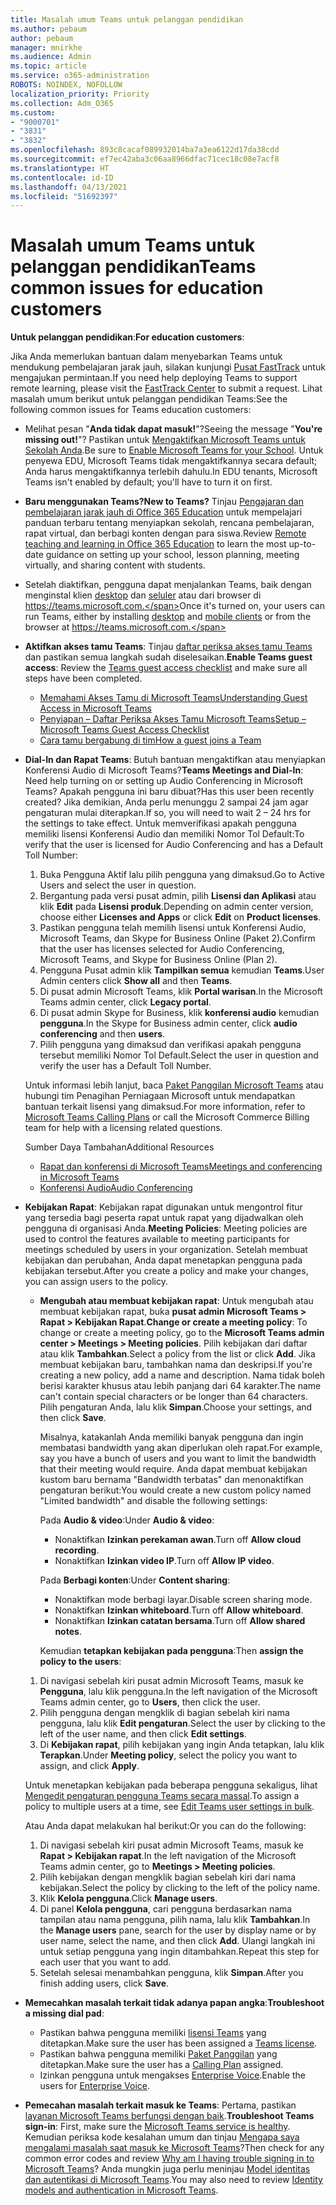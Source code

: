 ```yaml
---
title: Masalah umum Teams untuk pelanggan pendidikan
ms.author: pebaum
author: pebaum
manager: mnirkhe
ms.audience: Admin
ms.topic: article
ms.service: o365-administration
ROBOTS: NOINDEX, NOFOLLOW
localization_priority: Priority
ms.collection: Adm_O365
ms.custom:
- "9000701"
- "3831"
- "3832"
ms.openlocfilehash: 893c8cacaf089932014ba7a3ea6122d17da38cdd
ms.sourcegitcommit: ef7ec42aba3c06aa8966dfac71cec18c08e7acf8
ms.translationtype: HT
ms.contentlocale: id-ID
ms.lasthandoff: 04/13/2021
ms.locfileid: "51692397"
---
```

# <a name="teams-common-issues-for-education-customers"></a><span data-ttu-id="ebe7f-102">Masalah umum Teams untuk pelanggan pendidikan</span><span class="sxs-lookup"><span data-stu-id="ebe7f-102">Teams common issues for education customers</span></span>

<span data-ttu-id="ebe7f-103">**Untuk pelanggan pendidikan**:</span><span class="sxs-lookup"><span data-stu-id="ebe7f-103">**For education customers**:</span></span>

<span data-ttu-id="ebe7f-104">Jika Anda memerlukan bantuan dalam menyebarkan Teams untuk mendukung pembelajaran jarak jauh, silakan kunjungi [Pusat FastTrack](https://www.microsoft.com/fasttrack) untuk mengajukan permintaan.</span><span class="sxs-lookup"><span data-stu-id="ebe7f-104">If you need help deploying Teams to support remote learning, please visit the [FastTrack Center](https://www.microsoft.com/fasttrack) to submit a request.</span></span> <span data-ttu-id="ebe7f-105">Lihat masalah umum berikut untuk pelanggan pendidikan Teams:</span><span class="sxs-lookup"><span data-stu-id="ebe7f-105">See the following common issues for Teams education customers:</span></span>

- <span data-ttu-id="ebe7f-106">Melihat pesan "**Anda tidak dapat masuk!**"?</span><span class="sxs-lookup"><span data-stu-id="ebe7f-106">Seeing the message "**You're missing out!**"?</span></span> <span data-ttu-id="ebe7f-107">Pastikan untuk [Mengaktifkan Microsoft Teams untuk Sekolah Anda](https://docs.microsoft.com/microsoft-365/education/intune-edu-trial/enable-microsoft-teams).</span><span class="sxs-lookup"><span data-stu-id="ebe7f-107">Be sure to [Enable Microsoft Teams for your School](https://docs.microsoft.com/microsoft-365/education/intune-edu-trial/enable-microsoft-teams).</span></span> <span data-ttu-id="ebe7f-108">Untuk penyewa EDU, Microsoft Teams tidak mengaktifkannya secara default; Anda harus mengaktifkannya terlebih dahulu.</span><span class="sxs-lookup"><span data-stu-id="ebe7f-108">In EDU tenants, Microsoft Teams isn't enabled by default; you'll have to turn it on first.</span></span>

- <span data-ttu-id="ebe7f-109">**Baru menggunakan Teams?**</span><span class="sxs-lookup"><span data-stu-id="ebe7f-109">**New to Teams?**</span></span> <span data-ttu-id="ebe7f-110">Tinjau [Pengajaran dan pembelajaran jarak jauh di Office 365 Education](https://support.office.com/article/remote-teaching-and-learning-in-office-365-education-f651ccae-7b65-478b-8366-51bb884025c4) untuk mempelajari panduan terbaru tentang menyiapkan sekolah, rencana pembelajaran, rapat virtual, dan berbagi konten dengan para siswa.</span><span class="sxs-lookup"><span data-stu-id="ebe7f-110">Review [Remote teaching and learning in Office 365 Education](https://support.office.com/article/remote-teaching-and-learning-in-office-365-education-f651ccae-7b65-478b-8366-51bb884025c4) to learn the most up-to-date guidance on setting up your school, lesson planning, meeting virtually, and sharing content with students.</span></span>

- <span data-ttu-id="ebe7f-111">Setelah diaktifkan, pengguna dapat menjalankan Teams, baik dengan menginstal klien [desktop](https://docs.microsoft.com/MicrosoftTeams/get-clients#desktop-client) dan [seluler](https://docs.microsoft.com/MicrosoftTeams/get-clients#mobile-clients) atau dari browser di https://teams.microsoft.com.</span><span class="sxs-lookup"><span data-stu-id="ebe7f-111">Once it's turned on, your users can run Teams, either by installing [desktop](https://docs.microsoft.com/MicrosoftTeams/get-clients#desktop-client) and [mobile clients](https://docs.microsoft.com/MicrosoftTeams/get-clients#mobile-clients) or from the browser at https://teams.microsoft.com.</span></span>

- <span data-ttu-id="ebe7f-112">**Aktifkan akses tamu Teams**: Tinjau [daftar periksa akses tamu Teams](https://docs.microsoft.com/microsoftteams/guest-access-checklist) dan pastikan semua langkah sudah diselesaikan.</span><span class="sxs-lookup"><span data-stu-id="ebe7f-112">**Enable Teams guest access**: Review the [Teams guest access checklist](https://docs.microsoft.com/microsoftteams/guest-access-checklist) and make sure all steps have been completed.</span></span>
    - [<span data-ttu-id="ebe7f-113">Memahami Akses Tamu di Microsoft Teams</span><span class="sxs-lookup"><span data-stu-id="ebe7f-113">Understanding Guest Access in Microsoft Teams</span></span>](https://docs.microsoft.com/microsoftteams/guest-access)
    - [<span data-ttu-id="ebe7f-114">Penyiapan – Daftar Periksa Akses Tamu Microsoft Teams</span><span class="sxs-lookup"><span data-stu-id="ebe7f-114">Setup – Microsoft Teams Guest Access Checklist</span></span>](https://docs.microsoft.com/microsoftteams/guest-access-checklist)
    - [<span data-ttu-id="ebe7f-115">Cara tamu bergabung di tim</span><span class="sxs-lookup"><span data-stu-id="ebe7f-115">How a guest joins a Team</span></span>](https://docs.microsoft.com/microsoftteams/guest-joins)

- <span data-ttu-id="ebe7f-116">**Dial-In dan Rapat Teams**: Butuh bantuan mengaktifkan atau menyiapkan Konferensi Audio di Microsoft Teams?</span><span class="sxs-lookup"><span data-stu-id="ebe7f-116">**Teams Meetings and Dial-In**: Need help turning on or setting up Audio Conferencing in Microsoft Teams?</span></span> <span data-ttu-id="ebe7f-117">Apakah pengguna ini baru dibuat?</span><span class="sxs-lookup"><span data-stu-id="ebe7f-117">Has this user been recently created?</span></span> <span data-ttu-id="ebe7f-118">Jika demikian, Anda perlu menunggu 2 sampai 24 jam agar pengaturan mulai diterapkan.</span><span class="sxs-lookup"><span data-stu-id="ebe7f-118">If so, you will need to wait 2 – 24 hrs for the settings to take effect.</span></span> <span data-ttu-id="ebe7f-119">Untuk memverifikasi apakah pengguna memiliki lisensi Konferensi Audio dan memiliki Nomor Tol Default:</span><span class="sxs-lookup"><span data-stu-id="ebe7f-119">To verify that the user is licensed for Audio Conferencing and has a Default Toll Number:</span></span>
    1. <span data-ttu-id="ebe7f-120">Buka Pengguna Aktif lalu pilih pengguna yang dimaksud.</span><span class="sxs-lookup"><span data-stu-id="ebe7f-120">Go to Active Users and select the user in question.</span></span>
    2. <span data-ttu-id="ebe7f-121">Bergantung pada versi pusat admin, pilih **Lisensi dan Aplikasi** atau klik **Edit** pada **Lisensi produk**.</span><span class="sxs-lookup"><span data-stu-id="ebe7f-121">Depending on admin center version, choose either **Licenses and Apps** or click **Edit** on **Product licenses**.</span></span>
    3. <span data-ttu-id="ebe7f-122">Pastikan pengguna telah memilih lisensi untuk Konferensi Audio, Microsoft Teams, dan Skype for Business Online (Paket 2).</span><span class="sxs-lookup"><span data-stu-id="ebe7f-122">Confirm that the user has licenses selected for Audio Conferencing, Microsoft Teams, and Skype for Business Online (Plan 2).</span></span>
    4. <span data-ttu-id="ebe7f-123">Pengguna Pusat admin klik **Tampilkan semua** kemudian **Teams**.</span><span class="sxs-lookup"><span data-stu-id="ebe7f-123">User Admin centers click **Show all** and then **Teams**.</span></span>
    5. <span data-ttu-id="ebe7f-124">Di pusat admin Microsoft Teams, klik **Portal warisan**.</span><span class="sxs-lookup"><span data-stu-id="ebe7f-124">In the Microsoft Teams admin center, click **Legacy portal**.</span></span>
    6. <span data-ttu-id="ebe7f-125">Di pusat admin Skype for Business, klik **konferensi audio** kemudian **pengguna**.</span><span class="sxs-lookup"><span data-stu-id="ebe7f-125">In the Skype for Business admin center, click **audio conferencing** and then **users**.</span></span>
    7. <span data-ttu-id="ebe7f-126">Pilih pengguna yang dimaksud dan verifikasi apakah pengguna tersebut memiliki Nomor Tol Default.</span><span class="sxs-lookup"><span data-stu-id="ebe7f-126">Select the user in question and verify the user has a Default Toll Number.</span></span>

    <span data-ttu-id="ebe7f-127">Untuk informasi lebih lanjut, baca [Paket Panggilan Microsoft Teams](https://docs.microsoft.com/microsoftteams/calling-plans-for-office-365) atau hubungi tim Penagihan Perniagaan Microsoft untuk mendapatkan bantuan terkait lisensi yang dimaksud.</span><span class="sxs-lookup"><span data-stu-id="ebe7f-127">For more information, refer to [Microsoft Teams Calling Plans](https://docs.microsoft.com/microsoftteams/calling-plans-for-office-365) or call the Microsoft Commerce Billing team for help with a licensing related questions.</span></span>

    <span data-ttu-id="ebe7f-128">Sumber Daya Tambahan</span><span class="sxs-lookup"><span data-stu-id="ebe7f-128">Additional Resources</span></span>

    - [<span data-ttu-id="ebe7f-129">Rapat dan konferensi di Microsoft Teams</span><span class="sxs-lookup"><span data-stu-id="ebe7f-129">Meetings and conferencing in Microsoft Teams</span></span>](https://docs.microsoft.com/microsoftteams/deploy-meetings-microsoft-teams-landing-page)
    - [<span data-ttu-id="ebe7f-130">Konferensi Audio</span><span class="sxs-lookup"><span data-stu-id="ebe7f-130">Audio Conferencing</span></span>](https://docs.microsoft.com/microsoftteams/audio-conferencing-in-office-365)

- <span data-ttu-id="ebe7f-131">**Kebijakan Rapat**: Kebijakan rapat digunakan untuk mengontrol fitur yang tersedia bagi peserta rapat untuk rapat yang dijadwalkan oleh pengguna di organisasi Anda.</span><span class="sxs-lookup"><span data-stu-id="ebe7f-131">**Meeting Policies**: Meeting policies are used to control the features available to meeting participants for meetings scheduled by users in your organization.</span></span> <span data-ttu-id="ebe7f-132">Setelah membuat kebijakan dan perubahan, Anda dapat menetapkan pengguna pada kebijakan tersebut.</span><span class="sxs-lookup"><span data-stu-id="ebe7f-132">After you create a policy and make your changes, you can assign users to the policy.</span></span>

    - <span data-ttu-id="ebe7f-133">**Mengubah atau membuat kebijakan rapat**: Untuk mengubah atau membuat kebijakan rapat, buka **pusat admin Microsoft Teams > Rapat > Kebijakan Rapat**.</span><span class="sxs-lookup"><span data-stu-id="ebe7f-133">**Change or create a meeting policy**: To change or create a meeting policy, go to the **Microsoft Teams admin center > Meetings > Meeting policies**.</span></span> <span data-ttu-id="ebe7f-134">Pilih kebijakan dari daftar atau klik **Tambahkan**.</span><span class="sxs-lookup"><span data-stu-id="ebe7f-134">Select a policy from the list or click **Add**.</span></span> <span data-ttu-id="ebe7f-135">Jika membuat kebijakan baru, tambahkan nama dan deskripsi.</span><span class="sxs-lookup"><span data-stu-id="ebe7f-135">If you're creating a new policy, add a name and description.</span></span> <span data-ttu-id="ebe7f-136">Nama tidak boleh berisi karakter khusus atau lebih panjang dari 64 karakter.</span><span class="sxs-lookup"><span data-stu-id="ebe7f-136">The name can't contain special characters or be longer than 64 characters.</span></span> <span data-ttu-id="ebe7f-137">Pilih pengaturan Anda, lalu klik **Simpan**.</span><span class="sxs-lookup"><span data-stu-id="ebe7f-137">Choose your settings, and then click **Save**.</span></span> 
    
        <span data-ttu-id="ebe7f-138">Misalnya, katakanlah Anda memiliki banyak pengguna dan ingin membatasi bandwidth yang akan diperlukan oleh rapat.</span><span class="sxs-lookup"><span data-stu-id="ebe7f-138">For example, say you have a bunch of users and you want to limit the bandwidth that their meeting would require.</span></span> <span data-ttu-id="ebe7f-139">Anda dapat membuat kebijakan kustom baru bernama "Bandwidth terbatas" dan menonaktifkan pengaturan berikut:</span><span class="sxs-lookup"><span data-stu-id="ebe7f-139">You would create a new custom policy named "Limited bandwidth" and disable the following settings:</span></span>

        <span data-ttu-id="ebe7f-140">Pada **Audio & video**:</span><span class="sxs-lookup"><span data-stu-id="ebe7f-140">Under **Audio & video**:</span></span>
        - <span data-ttu-id="ebe7f-141">Nonaktifkan **Izinkan perekaman awan**.</span><span class="sxs-lookup"><span data-stu-id="ebe7f-141">Turn off **Allow cloud recording**.</span></span>
        - <span data-ttu-id="ebe7f-142">Nonaktifkan **Izinkan video IP**.</span><span class="sxs-lookup"><span data-stu-id="ebe7f-142">Turn off **Allow IP video**.</span></span>

        <span data-ttu-id="ebe7f-143">Pada **Berbagi konten**:</span><span class="sxs-lookup"><span data-stu-id="ebe7f-143">Under **Content sharing**:</span></span>

        - <span data-ttu-id="ebe7f-144">Nonaktifkan mode berbagi layar.</span><span class="sxs-lookup"><span data-stu-id="ebe7f-144">Disable screen sharing mode.</span></span>
        - <span data-ttu-id="ebe7f-145">Nonaktifkan **Izinkan whiteboard**.</span><span class="sxs-lookup"><span data-stu-id="ebe7f-145">Turn off **Allow whiteboard**.</span></span>
        - <span data-ttu-id="ebe7f-146">Nonaktifkan **Izinkan catatan bersama**.</span><span class="sxs-lookup"><span data-stu-id="ebe7f-146">Turn off **Allow shared notes**.</span></span>

        <span data-ttu-id="ebe7f-147">Kemudian **tetapkan kebijakan pada pengguna**:</span><span class="sxs-lookup"><span data-stu-id="ebe7f-147">Then **assign the policy to the users**:</span></span>

    1. <span data-ttu-id="ebe7f-148">Di navigasi sebelah kiri pusat admin Microsoft Teams, masuk ke **Pengguna**, lalu klik pengguna.</span><span class="sxs-lookup"><span data-stu-id="ebe7f-148">In the left navigation of the Microsoft Teams admin center, go to **Users**, then click the user.</span></span>
    2. <span data-ttu-id="ebe7f-149">Pilih pengguna dengan mengklik di bagian sebelah kiri nama pengguna, lalu klik **Edit pengaturan**.</span><span class="sxs-lookup"><span data-stu-id="ebe7f-149">Select the user by clicking to the left of the user name, and then click **Edit settings**.</span></span>
    3. <span data-ttu-id="ebe7f-150">Di **Kebijakan rapat**, pilih kebijakan yang ingin Anda tetapkan, lalu klik **Terapkan**.</span><span class="sxs-lookup"><span data-stu-id="ebe7f-150">Under **Meeting policy**, select the policy you want to assign, and click **Apply**.</span></span>

    <span data-ttu-id="ebe7f-151">Untuk menetapkan kebijakan pada beberapa pengguna sekaligus, lihat [Mengedit pengaturan pengguna Teams secara massal](https://docs.microsoft.com/microsoftteams/edit-user-settings-in-bulk).</span><span class="sxs-lookup"><span data-stu-id="ebe7f-151">To assign a policy to multiple users at a time, see [Edit Teams user settings in bulk](https://docs.microsoft.com/microsoftteams/edit-user-settings-in-bulk).</span></span>

    <span data-ttu-id="ebe7f-152">Atau Anda dapat melakukan hal berikut:</span><span class="sxs-lookup"><span data-stu-id="ebe7f-152">Or you can do the following:</span></span>
    1. <span data-ttu-id="ebe7f-153">Di navigasi sebelah kiri pusat admin Microsoft Teams, masuk ke **Rapat > Kebijakan rapat**.</span><span class="sxs-lookup"><span data-stu-id="ebe7f-153">In the left navigation of the Microsoft Teams admin center, go to **Meetings > Meeting policies**.</span></span>
    2. <span data-ttu-id="ebe7f-154">Pilih kebijakan dengan mengklik bagian sebelah kiri dari nama kebijakan.</span><span class="sxs-lookup"><span data-stu-id="ebe7f-154">Select the policy by clicking to the left of the policy name.</span></span>
    3. <span data-ttu-id="ebe7f-155">Klik **Kelola pengguna**.</span><span class="sxs-lookup"><span data-stu-id="ebe7f-155">Click **Manage users**.</span></span>
    4. <span data-ttu-id="ebe7f-156">Di panel **Kelola pengguna**, cari pengguna berdasarkan nama tampilan atau nama pengguna, pilih nama, lalu klik **Tambahkan**.</span><span class="sxs-lookup"><span data-stu-id="ebe7f-156">In the **Manage users** pane, search for the user by display name or by user name, select the name, and then click **Add**.</span></span> <span data-ttu-id="ebe7f-157">Ulangi langkah ini untuk setiap pengguna yang ingin ditambahkan.</span><span class="sxs-lookup"><span data-stu-id="ebe7f-157">Repeat this step for each user that you want to add.</span></span>
    5. <span data-ttu-id="ebe7f-158">Setelah selesai menambahkan pengguna, klik **Simpan**.</span><span class="sxs-lookup"><span data-stu-id="ebe7f-158">After you finish adding users, click **Save**.</span></span>

- <span data-ttu-id="ebe7f-159">**Memecahkan masalah terkait tidak adanya papan angka**:</span><span class="sxs-lookup"><span data-stu-id="ebe7f-159">**Troubleshoot a missing dial pad**:</span></span>
    - <span data-ttu-id="ebe7f-160">Pastikan bahwa pengguna memiliki [lisensi Teams](https://docs.microsoft.com/MicrosoftTeams/assign-teams-licenses) yang ditetapkan.</span><span class="sxs-lookup"><span data-stu-id="ebe7f-160">Make sure the user has been assigned a [Teams license](https://docs.microsoft.com/MicrosoftTeams/assign-teams-licenses).</span></span>
    - <span data-ttu-id="ebe7f-161">Pastikan bahwa pengguna memiliki [Paket Panggilan](https://docs.microsoft.com/MicrosoftTeams/calling-plan-landing-page) yang ditetapkan.</span><span class="sxs-lookup"><span data-stu-id="ebe7f-161">Make sure the user has a [Calling Plan](https://docs.microsoft.com/MicrosoftTeams/calling-plan-landing-page) assigned.</span></span>
    - <span data-ttu-id="ebe7f-162">Izinkan pengguna untuk mengakses [Enterprise Voice](https://docs.microsoft.com/skypeforbusiness/skype-for-business-hybrid-solutions/plan-your-phone-system-cloud-pbx-solution/enable-users-for-enterprise-voice-online-and-phone-system-voicemail#to-enable-your-users-for-phone-system-in-office-365-voice-and-voicemail).</span><span class="sxs-lookup"><span data-stu-id="ebe7f-162">Enable the users for [Enterprise Voice](https://docs.microsoft.com/skypeforbusiness/skype-for-business-hybrid-solutions/plan-your-phone-system-cloud-pbx-solution/enable-users-for-enterprise-voice-online-and-phone-system-voicemail#to-enable-your-users-for-phone-system-in-office-365-voice-and-voicemail).</span></span>

- <span data-ttu-id="ebe7f-163">**Pemecahan masalah terkait masuk ke Teams**: Pertama, pastikan [layanan Microsoft Teams berfungsi dengan baik](https://admin.microsoft.com/Adminportal/Home?source=applauncher#/servicehealth).</span><span class="sxs-lookup"><span data-stu-id="ebe7f-163">**Troubleshoot Teams sign-in**: First, make sure the [Microsoft Teams service is healthy](https://admin.microsoft.com/Adminportal/Home?source=applauncher#/servicehealth).</span></span> <span data-ttu-id="ebe7f-164">Kemudian periksa kode kesalahan umum dan tinjau [Mengapa saya mengalami masalah saat masuk ke Microsoft Teams](https://support.office.com/article/a02f683b-61a3-4008-9447-ee60c5593b0f)?</span><span class="sxs-lookup"><span data-stu-id="ebe7f-164">Then check for any common error codes and review [Why am I having trouble signing in to Microsoft Teams](https://support.office.com/article/a02f683b-61a3-4008-9447-ee60c5593b0f)?</span></span> <span data-ttu-id="ebe7f-165">Anda mungkin juga perlu meninjau [Model identitas dan autentikasi di Microsoft Teams](https://docs.microsoft.com/MicrosoftTeams/identify-models-authentication).</span><span class="sxs-lookup"><span data-stu-id="ebe7f-165">You may also need to review [Identity models and authentication in Microsoft Teams](https://docs.microsoft.com/MicrosoftTeams/identify-models-authentication).</span></span>
